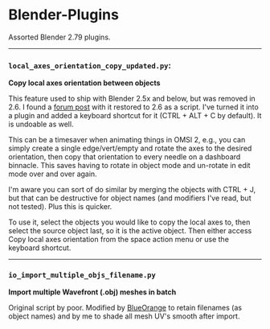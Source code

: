 # Blender-Plugins

Assorted Blender 2.79 plugins.

***

### `local_axes_orientation_copy_updated.py`:

**Copy local axes orientation between objects**

This feature used to ship with Blender 2.5x and below, but was removed in 2.6. I found a [forum post](https://www.fsdeveloper.com/forum/threads/blender-2-6x-axis-orientation-copy.427932/page-2#post-654236) with it restored to 2.6 as a script. I've turned it into a plugin and added a keyboard shortcut for it (CTRL + ALT + C by default). It is undoable as well.

This can be a timesaver when animating things in OMSI 2, e.g., you can simply create a single edge/vert/empty and rotate the axes to the desired orientation, then copy that orientation to every needle on a dashboard binnacle. This saves having to rotate in object mode and un-rotate in edit mode over and over again.

I'm aware you can sort of do similar by merging the objects with CTRL + J, but that can be destructive for object names (and modifiers I've read, but not tested). Plus this is quicker.

To use it, select the objects you would like to copy the local axes to, then select the source object last, so it is the active object. Then either access Copy local axes orientation from the space action menu or use the keyboard shortcut.

***

### `io_import_multiple_objs_filename.py`

**Import multiple Wavefront (.obj) meshes in batch**

Original script by poor. Modified by [BlueOrange](https://github.com/BlueOrange775) to retain filenames (as object names) and by me to shade all mesh UV's smooth after import.
